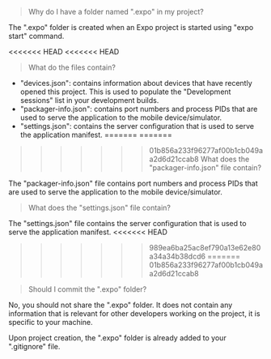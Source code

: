 > Why do I have a folder named ".expo" in my project?

The ".expo" folder is created when an Expo project is started using "expo start" command.

<<<<<<< HEAD
<<<<<<< HEAD
> What do the files contain?

- "devices.json": contains information about devices that have recently opened this project. This is used to populate the "Development sessions" list in your development builds.
- "packager-info.json": contains port numbers and process PIDs that are used to serve the application to the mobile device/simulator.
- "settings.json": contains the server configuration that is used to serve the application manifest.
=======
=======
>>>>>>> 01b856a233f96277af00b1cb049aa2d6d21ccab8
> What does the "packager-info.json" file contain?

The "packager-info.json" file contains port numbers and process PIDs that are used to serve the application to the mobile device/simulator.

> What does the "settings.json" file contain?

The "settings.json" file contains the server configuration that is used to serve the application manifest.
<<<<<<< HEAD
>>>>>>> 989ea6ba25ac8ef790a13e62e80a34a34b38dcd6
=======
>>>>>>> 01b856a233f96277af00b1cb049aa2d6d21ccab8

> Should I commit the ".expo" folder?

No, you should not share the ".expo" folder. It does not contain any information that is relevant for other developers working on the project, it is specific to your machine.

Upon project creation, the ".expo" folder is already added to your ".gitignore" file.
